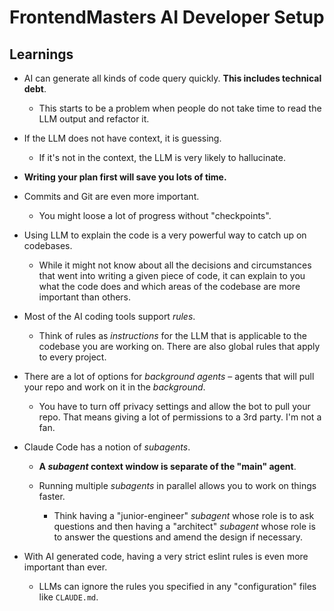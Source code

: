 # FrontendMasters AI Developer Setup

## Learnings

- AI can generate all kinds of code query quickly. **This includes technical debt**.

  - This starts to be a problem when people do not take time to read the LLM output and refactor it.

- If the LLM does not have context, it is guessing.

  - If it's not in the context, the LLM is very likely to hallucinate.

- **Writing your plan first will save you lots of time.**

- Commits and Git are even more important.

  - You might loose a lot of progress without "checkpoints".

- Using LLM to explain the code is a very powerful way to catch up on codebases.

  - While it might not know about all the decisions and circumstances that went into writing a given piece of code, it can explain to you what the code does and which areas of the codebase are more important than others.

- Most of the AI coding tools support _rules_.

  - Think of rules as _instructions_ for the LLM that is applicable to the codebase you are working on. There are also global rules that apply to every project.

- There are a lot of options for _background agents_ – agents that will pull your repo and work on it in the _background_.

  - You have to turn off privacy settings and allow the bot to pull your repo. That means giving a lot of permissions to a 3rd party. I'm not a fan.

- Claude Code has a notion of _subagents_.

  - **A _subagent_ context window is separate of the "main" agent**.

  - Running multiple _subagents_ in parallel allows you to work on things faster.

    - Think having a "junior-engineer" _subagent_ whose role is to ask questions and then having a "architect" _subagent_ whose role is to answer the questions and amend the design if necessary.

- With AI generated code, having a very strict eslint rules is even more important than ever.

  - LLMs can ignore the rules you specified in any "configuration" files like `CLAUDE.md`.
